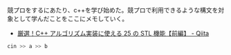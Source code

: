 競プロをするにあたり、c++を学び始めた。競プロで利用できるような構文を対象として学んだことをここにメモしていく。

- [厳選！C++ アルゴリズム実装に使える 25 の STL 機能【前編】 - Qiita](https://qiita.com/e869120/items/518297c6816adb67f9a5)

```cpp
cin >> a >> b
```

